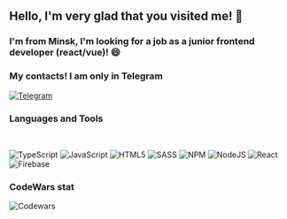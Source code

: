 ## Hello, I'm very glad that you visited me! 👋
### I'm from Minsk, I'm looking for a job as a junior frontend developer (react/vue)! 😄 


### My contacts! I am only in Telegram
[![Telegram](https://img.shields.io/badge/-Telegram-090909?style=flat-square&logo=Telegram&LogoColor=27A0D9)](https://t.me/yyfsc)

### Languages and Tools
</br>

![TypeScript](https://img.shields.io/badge/typescript-%23007ACC.svg?style=for-the-badge&logo=typescript&logoColor=white)
![JavaScript](https://img.shields.io/badge/javascript-%23323330.svg?style=for-the-badge&logo=javascript&logoColor=%23F7DF1E)
![HTML5](https://img.shields.io/badge/html5-%23E34F26.svg?style=for-the-badge&logo=html5&logoColor=white)
![SASS](https://img.shields.io/badge/SASS-hotpink.svg?style=for-the-badge&logo=SASS&logoColor=white)
![NPM](https://img.shields.io/badge/NPM-%23000000.svg?style=for-the-badge&logo=npm&logoColor=white)
![NodeJS](https://img.shields.io/badge/node.js-6DA55F?style=for-the-badge&logo=node.js&logoColor=white)
![React](https://img.shields.io/badge/react-%2320232a.svg?style=for-the-badge&logo=react&logoColor=%2361DAFB)
![Firebase](https://img.shields.io/badge/firebase-%23039BE5.svg?style=for-the-badge&logo=firebase)

### CodeWars stat

![Codewars](https://github.r2v.ch/codewars?user=scrappyjs666)

<!--
**szx231/szx231** is a ✨ _special_ ✨ repository because its `README.md` (this file) appears on your GitHub profile.

